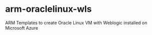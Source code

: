 # arm-oraclelinux-wls
ARM Templates to create Oracle Linux VM with Weblogic installed on Microsoft Azure
